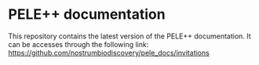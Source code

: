 # PELE++ documentation
This repository contains the latest version of the PELE++ documentation. It can be accesses through the following link: https://github.com/nostrumbiodiscovery/pele_docs/invitations
